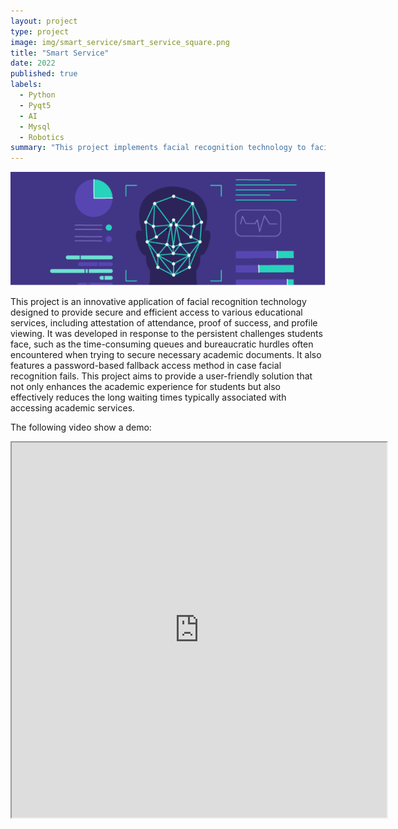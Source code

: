 ```yaml
---
layout: project
type: project
image: img/smart_service/smart_service_square.png
title: "Smart Service"
date: 2022
published: true
labels:
  - Python
  - Pyqt5
  - AI
  - Mysql
  - Robotics
summary: "This project implements facial recognition technology to facilitate secure and efficient access to student services in educational institutions, thereby enhancing campus experience and administrative efficiency.."
---
```


<img class="img-fluid" src="../img/smart_service/smart_service_header.png">

This project is an innovative application of facial recognition technology designed to provide secure and efficient access to various educational services, including attestation of attendance, proof of success, and profile viewing. It was developed in response to the persistent challenges students face, such as the time-consuming queues and bureaucratic hurdles often encountered when trying to secure necessary academic documents. It also features a password-based fallback access method in case facial recognition fails. This project aims to provide a user-friendly solution that not only enhances the academic experience for students but also effectively reduces the long waiting times typically associated with accessing academic services.

The following video show a demo:

 <iframe width="600" height="600"
src="https://www.youtube.com/embed/LQNYgDLgpTc" allowfullscreen>
</iframe> 
